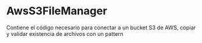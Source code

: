 # AwsS3FileManager
Contiene el código necesario para conectar a un bucket S3 de AWS, copiar y validar existencia de archivos con un pattern
